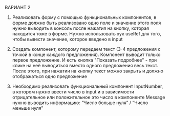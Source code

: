 ВАРИАНТ 2


1. Реализовать форму c помощью
функциональных компонентов, в форме
должно быть реализовано одно поле и
значение этого поля нужно выводить в
консоль после нажатия на кнопку, которая
находится тоже в форме. Нужно использовать
хук useRef для того, чтобы вывести значение,
которое введено в input

2. Создать компонент, которому передаем текст
(3-4 предложения с точкой в конце каждого
предложения). Компонент выводит только
первое предложение. И есть кнопка
"Показать подробнее" - при клике на неё
выводиться вместо одного предложения весь
текст. После этого, при нажатии на кнопку
текст можно закрыть и должно отображаться
одно предложение

3. Необходимо реализовать функциональный
компонент InputNumber, в котором нужно
ввести число в input и в зависимости
отрицательное или положительное это число
в компоненте Message нужно выводить
информацию: ”Число больше нуля” / “Число
меньше нуля”